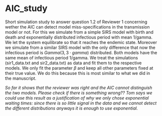# AIC_study
Short simulation study to answer question 1.2 of  Reviewer 1 concerning wether the AIC can detect model miss-specifications in the transmission model or not. For this we simulate from a simple SIRS model with birth and death and exponentially distributed infectious period with mean 1/gamma. We let the system equilibrate so that it reaches the endemic state. Moreover we simulate from a similar  SIRS model with the only difference that now the infectious period is $Gamma(3,3 \cdot gamma)$ distributed. Both models have the same mean of infectious period 1/gamma. We treat the simulations (sir1_data.txt and sir2_data.txt) as data and fit them to the respective models. We only fit the parameter $\beta$ and keep all other parameters fixed at their true value. We do this because this is most similar to what we did in the manuscript.

*So far it shows that the reviewer was right and the AIC cannot distinguish the two models. Please check if there is something wrong?? Tom says we could use this result as a justification of why we only chose exponential waiting times: since there is so little signal in the data and we cannot detect the different distributions anyways it is enough to use exponential.*
